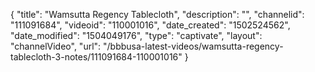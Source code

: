 {
    "title": "Wamsutta Regency Tablecloth",
    "description": "",
    "channelid": "111091684",
    "videoid": "110001016",
    "date_created": "1502524562",
    "date_modified": "1504049176",
    "type": "captivate",
    "layout": "channelVideo",
    "url": "\/bbbusa-latest-videos\/wamsutta-regency-tablecloth-3-notes\/111091684-110001016"
}
